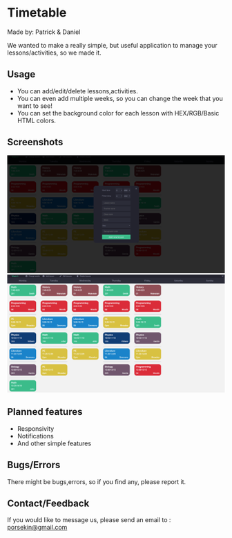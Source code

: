 # Timetable

Made by: Patrick & Daniel

We wanted to make a really simple, but useful application to manage your lessons/activities, so we made it.

## Usage

- You can add/edit/delete lessons,activities.
- You can even add multiple weeks, so you can change the week that you want to see!
- You can set the background color for each lesson with HEX/RGB/Basic HTML colors.

## Screenshots

![Screenshot 1](/addUI.png)
![Screenshot 2](/ui.png)

## Planned features

- Responsivity
- Notifications
- And other simple features

## Bugs/Errors

There might be bugs,errors, so if you find any, please report it.

## Contact/Feedback
If you would like to message us, please send an email to : porsekin@gmail.com
